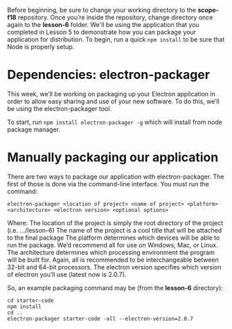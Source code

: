 Before beginning, be sure to change your working directory to the **scope-f18** repository.  Once you’re inside the repository, change directory once again to the **lesson-6** folder.  We'll be using the application that you completed in Lesson 5 to demonstrate how you can package your application for distribution.  To begin, run a quick `npm install` to be sure that Node is properly setup.

# Dependencies: electron-packager
This week, we’ll be working on packaging up your Electron application in order to allow easy sharing and use of your new software.  To do this, we’ll be using the electron-packager tool.

To start, run `npm install electron-packager -g` which will install from node package manager.

# Manually packaging our application
There are two ways to package our application with electron-packager.  The first of those is done via the command-line interface.  You must run the command:
```Shell
electron-packager <location of project> <name of project> <platform> <architecture> <electron version> <optional options>
```
Where:
The location of the project is simply the root directory of the project (i.e. .../lesson-6)
The name of the project is a cool title that will be attached to the final package
The platform determines which devices will be able to run the package.  We’d recommend all for use on Windows, Mac, or Linux.
The architecture determines which processing environment the program will be built for.  Again, all is recommended to be interchangeable between 32-bit and 64-bit processors.
The electron version specifies which version of electron you’ll use (latest now is 2.0.7).

So, an example packaging command may be (from the **lesson-6** directory):
```Shell
cd starter-code
npm install
cd ..
electron-packager starter-code -all --electron-version=2.0.7
```
